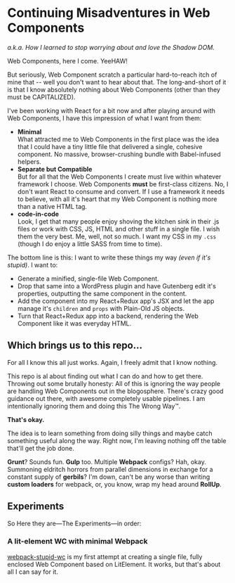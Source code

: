 # Continuing Misadventures in Web Components 
*a.k.a. How I learned to stop worrying about and love the Shadow DOM.*

Web Components, here I come. YeeHAW! 

But seriously, Web Component scratch a particular hard-to-reach itch of mine that -- well you don't 
want to hear about that. The long-and-short of it is that I know absolutely nothing about 
Web Components (other than they must be CAPITALIZED). 

I've been working with React for a bit now and after playing around with Web Components, 
I have this impression of what I want from them:

- **Minimal**<br>What attracted me to Web Components in the first place was the idea
 that I could have a tiny little file that delivered a single, cohesive component. 
 No massive, browser-crushing bundle with Babel-infused helpers.
- **Separate but Compatible**<br>But for all that the Web Components I create must live 
 within whatever framework I choose. Web Components **must** be first-class citizens. No, I 
 don't want React to consume and convert.  If I use a framework it needs to believe, 
 with all it's heart that my Web Component is nothing more than a native HTML tag. 
- **code-in-code**<br>Look, I get that many people enjoy shoving the kitchen sink in their
.js files or work with CSS, JS, HTML and other stuff in a single file. I wish them the very best. 
Me, well, not so much. I want my CSS in my `.css` (though I do enjoy a little SASS from
time to time).

The bottom line is this: I want to write these things my way _(even if it's stupid)_. 
I want to: 

- Generate a minified, single-file Web Component.
- Drop that same into a WordPress plugin and have Gutenberg edit it's properties, 
outputting the same component in the content.
- Add the component into my React+Redux app's JSX and let the app manage it's 
`children` and `props` with Plain-Old JS objects. 
- Turn that React+Redux app into a backend, rendering the Web Component like it was everyday HTML.

## Which brings us to this repo...

For all I know this all just works. Again, I freely admit that I know nothing. 

This repo is al about finding out what I can do and how to get there. 
Throwing out some brutally honesty: All of this is ignoring the way people are handling 
Web Components out in the blogosphere. There's crazy good guidance out there, with awesome 
completely usable pipelines. I am intentionally ignoring them and doing this The Wrong Way™.

**That's okay.** 

The idea is to learn something from doing silly things and maybe catch something useful
along the way. Right now, I'm leaving nothing off the table that'll get the job done.
 
**Grunt**? Sounds fun. **Gulp** too. Multiple **Webpack** configs? Hah, okay. 
Summoning eldritch horrors from parallel dimensions in exchange for a constant supply 
of **gerbils**? I'm down, can't be any worse than writing **custom loaders** for webpack, or, you know,
wrap my head around **RollUp**. 

## Experiments

So Here they are&mdash;The Experiments&mdash;in order:

### A lit-element WC with minimal Webpack
 [webpack-stupid-wc](https://github.com/aut0poietic/ia-wc-pipleline/tree/master/webpack-stupid-wc) is my first attempt at creating a single file, fully enclosed 
 Web Component based on LitElement. It works, but that's about all I can say for it.

